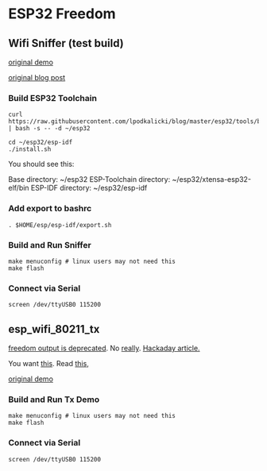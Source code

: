 # ESP32 Freedom 

## Wifi Sniffer  (test build)

[original demo](https://github.com/lpodkalicki/blog/tree/master/esp32/016_wifi_sniffer)

[original blog post](https://blog.podkalicki.com/esp32-wifi-sniffer/)

### Build ESP32 Toolchain

```
curl https://raw.githubusercontent.com/lpodkalicki/blog/master/esp32/tools/build_esp32_toolchain.sh | bash -s -- -d ~/esp32

cd ~/esp32/esp-idf
./install.sh
```

You should see this:

Base directory: ~/esp32
ESP-Toolchain directory: ~/esp32/xtensa-esp32-elf/bin
ESP-IDF directory: ~/esp32/esp-idf

### Add export to bashrc

``` 
. $HOME/esp/esp-idf/export.sh
```

### Build and Run Sniffer

``` 
make menuconfig # linux users may not need this
make flash
```

### Connect via Serial

``` 
screen /dev/ttyUSB0 115200
```



## esp_wifi_80211_tx

[freedom output is deprecated](https://github.com/Jeija/esp32free80211). No [really](https://github.com/kieransimkin/esp8266-freedom).  [Hackaday article.](https://hackaday.com/2017/04/24/esp32s-freedom-output-lets-you-do-anything/)	

You want [this](https://github.com/espressif/esp-idf/blob/master/docs/en/api-guides/wifi.rst#wi-fi-80211-packet-send). Read [this](https://docs.espressif.com/projects/esp-idf/en/latest/api-reference/network/esp_wifi.html#_CPPv417esp_wifi_80211_tx16wifi_interface_tPKvib),

[original demo](https://github.com/Jeija/esp32-80211-tx)

### Build and Run Tx Demo

``` 
make menuconfig # linux users may not need this
make flash
```

### Connect via Serial

```
screen /dev/ttyUSB0 115200
```









## 







